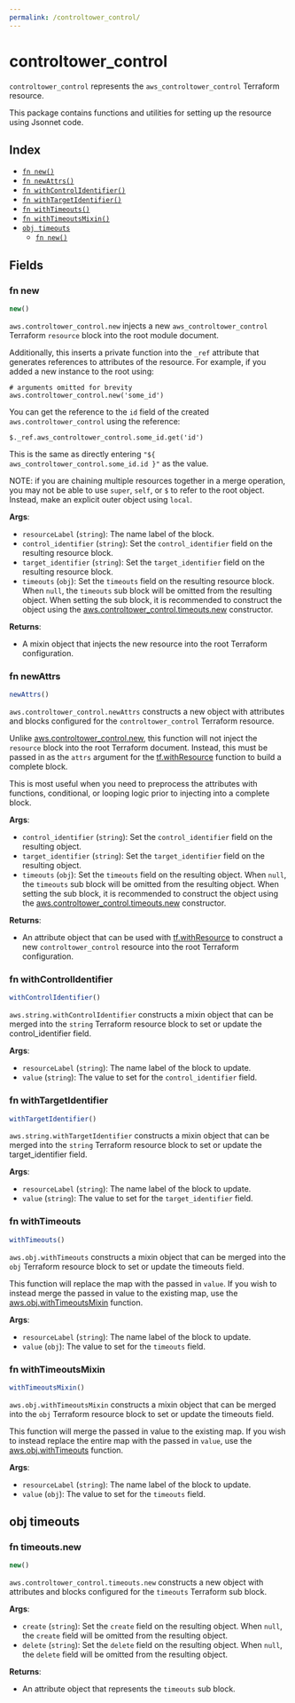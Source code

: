 ```yaml
---
permalink: /controltower_control/
---
```


# controltower_control

`controltower_control` represents the `aws_controltower_control` Terraform resource.



This package contains functions and utilities for setting up the resource using Jsonnet code.


## Index

* [`fn new()`](#fn-new)
* [`fn newAttrs()`](#fn-newattrs)
* [`fn withControlIdentifier()`](#fn-withcontrolidentifier)
* [`fn withTargetIdentifier()`](#fn-withtargetidentifier)
* [`fn withTimeouts()`](#fn-withtimeouts)
* [`fn withTimeoutsMixin()`](#fn-withtimeoutsmixin)
* [`obj timeouts`](#obj-timeouts)
  * [`fn new()`](#fn-timeoutsnew)

## Fields

### fn new

```ts
new()
```


`aws.controltower_control.new` injects a new `aws_controltower_control` Terraform `resource`
block into the root module document.

Additionally, this inserts a private function into the `_ref` attribute that generates references to attributes of the
resource. For example, if you added a new instance to the root using:

    # arguments omitted for brevity
    aws.controltower_control.new('some_id')

You can get the reference to the `id` field of the created `aws.controltower_control` using the reference:

    $._ref.aws_controltower_control.some_id.get('id')

This is the same as directly entering `"${ aws_controltower_control.some_id.id }"` as the value.

NOTE: if you are chaining multiple resources together in a merge operation, you may not be able to use `super`, `self`,
or `$` to refer to the root object. Instead, make an explicit outer object using `local`.

**Args**:
  - `resourceLabel` (`string`): The name label of the block.
  - `control_identifier` (`string`): Set the `control_identifier` field on the resulting resource block.
  - `target_identifier` (`string`): Set the `target_identifier` field on the resulting resource block.
  - `timeouts` (`obj`): Set the `timeouts` field on the resulting resource block. When `null`, the `timeouts` sub block will be omitted from the resulting object. When setting the sub block, it is recommended to construct the object using the [aws.controltower_control.timeouts.new](#fn-timeoutsnew) constructor.

**Returns**:
- A mixin object that injects the new resource into the root Terraform configuration.


### fn newAttrs

```ts
newAttrs()
```


`aws.controltower_control.newAttrs` constructs a new object with attributes and blocks configured for the `controltower_control`
Terraform resource.

Unlike [aws.controltower_control.new](#fn-new), this function will not inject the `resource`
block into the root Terraform document. Instead, this must be passed in as the `attrs` argument for the
[tf.withResource](https://github.com/tf-libsonnet/core/tree/main/docs#fn-withresource) function to build a complete block.

This is most useful when you need to preprocess the attributes with functions, conditional, or looping logic prior to
injecting into a complete block.

**Args**:
  - `control_identifier` (`string`): Set the `control_identifier` field on the resulting object.
  - `target_identifier` (`string`): Set the `target_identifier` field on the resulting object.
  - `timeouts` (`obj`): Set the `timeouts` field on the resulting object. When `null`, the `timeouts` sub block will be omitted from the resulting object. When setting the sub block, it is recommended to construct the object using the [aws.controltower_control.timeouts.new](#fn-timeoutsnew) constructor.

**Returns**:
  - An attribute object that can be used with [tf.withResource](https://github.com/tf-libsonnet/core/tree/main/docs#fn-withresource) to construct a new `controltower_control` resource into the root Terraform configuration.


### fn withControlIdentifier

```ts
withControlIdentifier()
```

`aws.string.withControlIdentifier` constructs a mixin object that can be merged into the `string`
Terraform resource block to set or update the control_identifier field.



**Args**:
  - `resourceLabel` (`string`): The name label of the block to update.
  - `value` (`string`): The value to set for the `control_identifier` field.


### fn withTargetIdentifier

```ts
withTargetIdentifier()
```

`aws.string.withTargetIdentifier` constructs a mixin object that can be merged into the `string`
Terraform resource block to set or update the target_identifier field.



**Args**:
  - `resourceLabel` (`string`): The name label of the block to update.
  - `value` (`string`): The value to set for the `target_identifier` field.


### fn withTimeouts

```ts
withTimeouts()
```

`aws.obj.withTimeouts` constructs a mixin object that can be merged into the `obj`
Terraform resource block to set or update the timeouts field.

This function will replace the map with the passed in `value`. If you wish to instead merge the
passed in value to the existing map, use the [aws.obj.withTimeoutsMixin](TODO) function.

**Args**:
  - `resourceLabel` (`string`): The name label of the block to update.
  - `value` (`obj`): The value to set for the `timeouts` field.


### fn withTimeoutsMixin

```ts
withTimeoutsMixin()
```

`aws.obj.withTimeoutsMixin` constructs a mixin object that can be merged into the `obj`
Terraform resource block to set or update the timeouts field.

This function will merge the passed in value to the existing map. If you wish
to instead replace the entire map with the passed in `value`, use the [aws.obj.withTimeouts](TODO)
function.


**Args**:
  - `resourceLabel` (`string`): The name label of the block to update.
  - `value` (`obj`): The value to set for the `timeouts` field.


## obj timeouts



### fn timeouts.new

```ts
new()
```


`aws.controltower_control.timeouts.new` constructs a new object with attributes and blocks configured for the `timeouts`
Terraform sub block.



**Args**:
  - `create` (`string`): Set the `create` field on the resulting object. When `null`, the `create` field will be omitted from the resulting object.
  - `delete` (`string`): Set the `delete` field on the resulting object. When `null`, the `delete` field will be omitted from the resulting object.

**Returns**:
  - An attribute object that represents the `timeouts` sub block.
